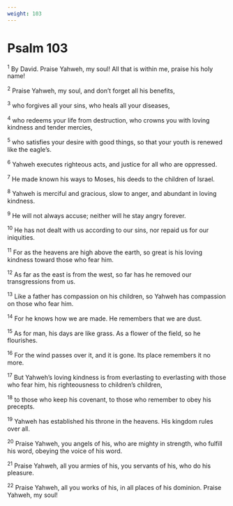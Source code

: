 ```yaml
---
weight: 103
---
```


# Psalm 103

<sup>1</sup> By David. Praise Yahweh, my soul! All that is within me, praise his holy name! 

<sup>2</sup> Praise Yahweh, my soul, and don’t forget all his benefits, 

<sup>3</sup> who forgives all your sins, who heals all your diseases, 

<sup>4</sup> who redeems your life from destruction, who crowns you with loving kindness and tender mercies, 

<sup>5</sup> who satisfies your desire with good things, so that your youth is renewed like the eagle’s. 

<sup>6</sup> Yahweh executes righteous acts, and justice for all who are oppressed. 

<sup>7</sup> He made known his ways to Moses, his deeds to the children of Israel. 

<sup>8</sup> Yahweh is merciful and gracious, slow to anger, and abundant in loving kindness. 

<sup>9</sup> He will not always accuse; neither will he stay angry forever. 

<sup>10</sup> He has not dealt with us according to our sins, nor repaid us for our iniquities. 

<sup>11</sup> For as the heavens are high above the earth, so great is his loving kindness toward those who fear him. 

<sup>12</sup> As far as the east is from the west, so far has he removed our transgressions from us. 

<sup>13</sup> Like a father has compassion on his children, so Yahweh has compassion on those who fear him. 

<sup>14</sup> For he knows how we are made. He remembers that we are dust. 

<sup>15</sup> As for man, his days are like grass. As a flower of the field, so he flourishes. 

<sup>16</sup> For the wind passes over it, and it is gone. Its place remembers it no more. 

<sup>17</sup> But Yahweh’s loving kindness is from everlasting to everlasting with those who fear him, his righteousness to children’s children, 

<sup>18</sup> to those who keep his covenant, to those who remember to obey his precepts. 

<sup>19</sup> Yahweh has established his throne in the heavens. His kingdom rules over all. 

<sup>20</sup> Praise Yahweh, you angels of his, who are mighty in strength, who fulfill his word, obeying the voice of his word. 

<sup>21</sup> Praise Yahweh, all you armies of his, you servants of his, who do his pleasure. 

<sup>22</sup> Praise Yahweh, all you works of his, in all places of his dominion. Praise Yahweh, my soul! 


